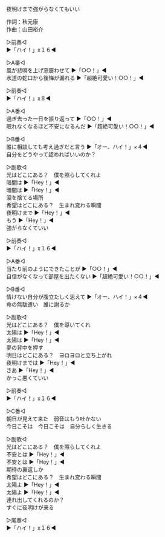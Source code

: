 夜明けまで強がらなくてもいい   
   
作詞：秋元康   
作曲：山田裕介   
   
▷前奏◁    
▶「ハイ！」x１６◀   
   
▷A番◁   
風が悲鳴を上げ窓震わせて ▶「○○！」◀   
水道の蛇口から後悔が漏れる ▶「超絶可愛い！○○！」◀   
   
▷前奏◁   
▶「ハイ！」x８◀   
   
▷A番◁   
過ぎ去った一日を振り返って ▶「○○！」◀   
眠れなくなるほど不安になるんだ ▶「超絶可愛い！○○！」◀   
   
▷B番◁   
誰に相談しても考え過ぎだと言う ▶「オー、ハイ！」×４◀   
自分をどうやって認めればいいのか？   
   
▷副歌◁   
光はどこにある？　僕を照らしてくれよ   
暗闇は ▶「Hey！」◀   
暗闇は ▶「Hey！」◀   
涙を捨てる場所   
希望はどこにある？　生まれ変わる瞬間   
夜明けまで ▶「Hey！」◀   
もう ▶「Hey！」◀   
強がらなくていい   
   
▷前奏◁   
▶「ハイ！」x１６◀   
   
▷A番◁   
当たり前のようにできたことが ▶「○○！」◀   
自信がなくなって部屋を出たくない ▶「超絶可愛い！○○！」◀   
   
▷B番◁   
情けない自分が腹立たしく思えて ▶「オー、ハイ！」×４◀   
命の無駄遣い　誰に謝るか   
   
▷副歌◁   
光はどこにある？　僕を導いてくれ   
太陽は ▶「Hey！」◀   
太陽は ▶「Hey！」◀   
夢の背中を押す   
明日はどこにある？　ヨロヨロと立ち上がれ   
夜明けまでは ▶「Hey！」◀   
さあ ▶「Hey！」◀   
かっこ悪くていい   
   
▷前奏◁   
▶「ハイ！」x１６◀   
   
▷C番◁   
朝日が見えて来た　弱音はもう吐かない   
今日こそは　今日こそは　自分らしく生きる   
   
▷副歌◁   
光はどこにある？　僕を照らしてくれよ   
不安とは ▶「Hey！」◀   
不安とは ▶「Hey！」◀   
期待の裏返しか   
希望はどこにある？　生まれ変わる瞬間   
太陽よ ▶「Hey！」◀   
太陽よ ▶「Hey！」◀   
連れ出してくれるのか？   
すぐに夜明けが来る   
   
▷尾奏◁   
▶「ハイ！」x１６◀   
